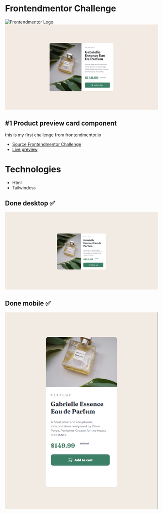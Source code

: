 # Frontendmentor Challenge

![Frontendmentor Logo](https://miro.medium.com/max/1100/0*cfYEyKU7fH1Vz37c.png)
![Challenge](challenge/design/desktop-design.jpg)

## #1 Product preview card component
this is my first challenge from frontendmentor.io

- [Source Frontendmentor Challenge](https://www.frontendmentor.io/challenges/product-preview-card-component-GO7UmttRfa)
- [Live preview](https://fairstyle.github.io/frontendmentor-Product-preview-card-component/)

# Technologies
- Html
- Tailwindcss

## Done desktop ✅
![](done/done-desktop.png)

## Done mobile ✅
![](done/done-mobile.png)
